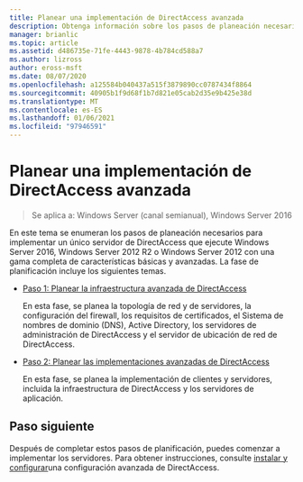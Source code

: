 ```yaml
---
title: Planear una implementación de DirectAccess avanzada
description: Obtenga información sobre los pasos de planeación necesarios para implementar un único servidor de DirectAccess que ejecute Windows Server 2016, Windows Server 2012 R2 o Windows Server 2012 con una gama completa de características básicas y avanzadas.
manager: brianlic
ms.topic: article
ms.assetid: d486735e-71fe-4443-9878-4b784cd588a7
ms.author: lizross
author: eross-msft
ms.date: 08/07/2020
ms.openlocfilehash: a125584b040437a515f3879890cc0787434f8864
ms.sourcegitcommit: 40905b1f9d68f1b7d821e05cab2d35e9b425e38d
ms.translationtype: MT
ms.contentlocale: es-ES
ms.lasthandoff: 01/06/2021
ms.locfileid: "97946591"
---
```

# <a name="plan-an-advanced-directaccess-deployment"></a>Planear una implementación de DirectAccess avanzada

>Se aplica a: Windows Server (canal semianual), Windows Server 2016

En este tema se enumeran los pasos de planeación necesarios para implementar un único servidor de DirectAccess que ejecute Windows Server 2016, Windows Server 2012 R2 o Windows Server 2012 con una gama completa de características básicas y avanzadas. La fase de planificación incluye los siguientes temas.

-   [Paso 1: Planear la infraestructura avanzada de DirectAccess](da-adv-plan-s1-infrastructure.md)

    En esta fase, se planea la topología de red y de servidores, la configuración del firewall, los requisitos de certificados, el Sistema de nombres de dominio (DNS), Active Directory, los servidores de administración de DirectAccess y el servidor de ubicación de red de DirectAccess.

-   [Paso 2: Planear las implementaciones avanzadas de DirectAccess](da-adv-plan-s2-deployments.md)

    En esta fase, se planea la implementación de clientes y servidores, incluida la infraestructura de DirectAccess y los servidores de aplicación.

## <a name="next-step"></a>Paso siguiente
Después de completar estos pasos de planificación, puedes comenzar a implementar los servidores. Para obtener instrucciones, consulte [instalar y configurar](Install-and-Configure-Advanced-DirectAccess.md)una configuración avanzada de DirectAccess.




